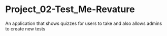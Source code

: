 # Project_02-Test_Me-Revature
An application that shows quizzes for users to take and also allows admins to create new tests
